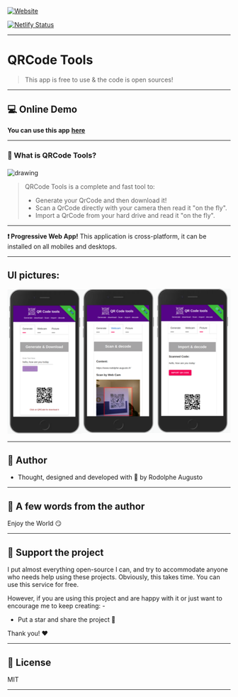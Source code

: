 [![Website](https://i.imgur.com/xSu6S5v.png)](https://rodolphe-augusto.fr)

[![Netlify Status](https://api.netlify.com/api/v1/badges/ba107b44-fe21-45e3-a8da-bfac3629bc1b/deploy-status)](https://app.netlify.com/sites/qr-code-tools/deploys)


---

# QRCode Tools

>This app is free to use &
the code is open sources!

---

## :computer: Online Demo


**You can use this app** **[here](https://qr-code-tools.netlify.app/)**

---

### :bookmark: What is QRCode Tools?

<img  style =" margin-top: 5px; margin-right: 22px " src="demo/demo.gif" alt="drawing" height="675" width="325"/>

>QRCode Tools is a complete and fast tool to:
>- Generate your QrCode and then download it!
>- Scan a QrCode directly with your camera then read it "on the fly".
>- Import a QrCode from your hard drive and read it "on the fly".

---

**:heavy_exclamation_mark: Progressive Web App!**
 This application is cross-platform, it can be installed on all mobiles and desktops.

---

## UI pictures:

![alt text](demo/ui-demo.png "QRCode Tools")


---


## :bust_in_silhouette: Author

- Thought, designed and developed with :purple_heart: by Rodolphe Augusto

---

## :large_blue_diamond: A few words from the author

Enjoy the World :smirk:

---

## :sparkling_heart: Support the project

I put almost everything open-source I can, and try to accommodate anyone who needs help using these projects. Obviously,
this takes time. You can use this service for free.

However, if you are using this project and are happy with it or just want to encourage me to keep creating: -

- Put a star and share the project :rocket:

Thank you! :heart:

---

## :scroll: License

MIT

---


